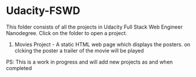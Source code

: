 # Udacity-FSWD
This folder consists of all the projects in Udacity Full Stack Web Engineer Nanodegree.
Click on the folder to open a project.
1. Movies Project - A static HTML web page which displays the posters. on clcking the poster a trailer of the movie will be played


PS: This is a work in progress and will add new projects as and when completed
